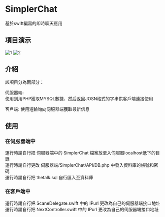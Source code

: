 # SimplerChat
基於swift編寫的即時聊天應用

## 項目演示
![1](https://i.loli.net/2020/06/02/sAGRrjt1bXnpoJU.gif)
![2](https://i.loli.net/2020/06/02/C3coJQpEuK4U21j.gif)

## 介紹
該項目分為兩部分：  

伺服器端:  
使用到用PHP獲取MYSQL數據、然后返回JOSN格式的字串供客戶端連接使用 
  
客戶端:
使用短輪詢向伺服器端獲取最新信息  

## 使用
### 在伺服器端中
運行時請自行把 伺服器端中的 SimplerChat 檔案放至入伺服器localhost低下的目錄  
運行時請自行更改 伺服器端/SimplerChat/API/DB.php 中發入資料庫的帳號和密碼  
運行時請自行把 thetalk.sql 自行匯入至資料庫  
  
### 在客戶端中
運行時請自行把 ScaneDelegate.swift 中的 IPurl 更改為自己的伺服器端接口地址  
運行時請自行把 NextController.swift 中的 IPurl 更改為自己的伺服器端接口地址  
